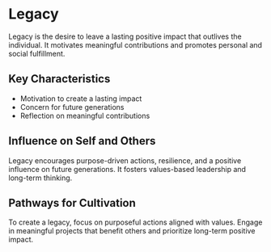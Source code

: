 # Legacy

Legacy is the desire to leave a lasting positive impact that outlives the individual. It motivates meaningful contributions and promotes personal and social fulfillment.

## Key Characteristics

- Motivation to create a lasting impact
- Concern for future generations
- Reflection on meaningful contributions

## Influence on Self and Others

Legacy encourages purpose-driven actions, resilience, and a positive influence on future generations. It fosters values-based leadership and long-term thinking.

## Pathways for Cultivation

To create a legacy, focus on purposeful actions aligned with values. Engage in meaningful projects that benefit others and prioritize long-term positive impact.
